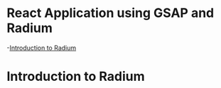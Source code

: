 # React Application using GSAP and Radium

-[Introduction to Radium](#introduction-to-radium)


# Introduction to Radium

